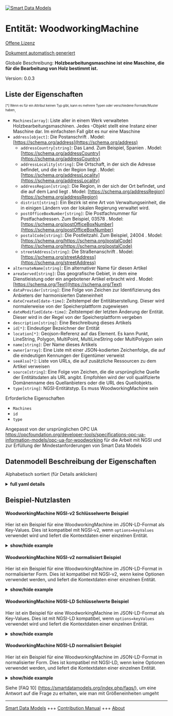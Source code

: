 <!-- 10-Header -->    
[![Smart Data Models](https://smartdatamodels.org/wp-content/uploads/2022/01/SmartDataModels_logo.png "Logo")](https://smartdatamodels.org)    
Entität: WoodworkingMachine    
===========================<!-- /10-Header -->    
<!-- 15-License -->    
[Offene Lizenz](https://github.com/smart-data-models//dataModel.OPCUA/blob/master/WoodworkingMachine/LICENSE.md)    
[Dokument automatisch generiert](https://docs.google.com/presentation/d/e/2PACX-1vTs-Ng5dIAwkg91oTTUdt8ua7woBXhPnwavZ0FxgR8BsAI_Ek3C5q97Nd94HS8KhP-r_quD4H0fgyt3/pub?start=false&loop=false&delayms=3000#slide=id.gb715ace035_0_60)    
<!-- /15-License -->    
<!-- 20-Description -->    
Globale Beschreibung: **Holzbearbeitungsmaschine ist eine Maschine, die für die Bearbeitung von Holz bestimmt ist.**    
Version: 0.0.3    
<!-- /20-Description -->    
<!-- 30-PropertiesList -->    
## Liste der Eigenschaften    
<sup><sub>[*] Wenn es für ein Attribut keinen Typ gibt, kann es mehrere Typen oder verschiedene Formate/Muster haben</sub></sup>.    
- `Machines[array]`: Liste aller in einem Werk verwalteten Holzbearbeitungsmaschinen. Jedes <Maschine>-Objekt stellt eine Instanz einer Maschine dar. Im einfachsten Fall gibt es nur eine Maschine  - `address[object]`: Die Postanschrift  . Model: [https://schema.org/address](https://schema.org/address)	- `addressCountry[string]`: Das Land. Zum Beispiel, Spanien  . Model: [https://schema.org/addressCountry](https://schema.org/addressCountry)    
	- `addressLocality[string]`: Die Ortschaft, in der sich die Adresse befindet, und die in der Region liegt  . Model: [https://schema.org/addressLocality](https://schema.org/addressLocality)    
	- `addressRegion[string]`: Die Region, in der sich der Ort befindet, und die auf dem Land liegt  . Model: [https://schema.org/addressRegion](https://schema.org/addressRegion)    
	- `district[string]`: Ein Bezirk ist eine Art von Verwaltungseinheit, die in einigen Ländern von der lokalen Regierung verwaltet wird.      
	- `postOfficeBoxNumber[string]`: Die Postfachnummer für Postfachadressen. Zum Beispiel, 03578  . Model: [https://schema.org/postOfficeBoxNumber](https://schema.org/postOfficeBoxNumber)    
	- `postalCode[string]`: Die Postleitzahl. Zum Beispiel, 24004  . Model: [https://schema.org/https://schema.org/postalCode](https://schema.org/https://schema.org/postalCode)    
	- `streetAddress[string]`: Die Straßenanschrift  . Model: [https://schema.org/streetAddress](https://schema.org/streetAddress)    
- `alternateName[string]`: Ein alternativer Name für diesen Artikel  - `areaServed[string]`: Das geografische Gebiet, in dem eine Dienstleistung oder ein angebotener Artikel erbracht wird  . Model: [https://schema.org/Text](https://schema.org/Text)- `dataProvider[string]`: Eine Folge von Zeichen zur Identifizierung des Anbieters der harmonisierten Dateneinheit  - `dateCreated[date-time]`: Zeitstempel der Entitätserstellung. Dieser wird normalerweise von der Speicherplattform zugewiesen  - `dateModified[date-time]`: Zeitstempel der letzten Änderung der Entität. Dieser wird in der Regel von der Speicherplattform vergeben  - `description[string]`: Eine Beschreibung dieses Artikels  - `id[*]`: Eindeutiger Bezeichner der Entität  - `location[*]`: Geojson-Referenz auf das Element. Es kann Punkt, LineString, Polygon, MultiPoint, MultiLineString oder MultiPolygon sein  - `name[string]`: Der Name dieses Artikels  - `owner[array]`: Eine Liste mit einer JSON-kodierten Zeichenfolge, die auf die eindeutigen Kennungen der Eigentümer verweist  - `seeAlso[*]`: Liste von URLs, die auf zusätzliche Ressourcen zu dem Artikel verweisen  - `source[string]`: Eine Folge von Zeichen, die die ursprüngliche Quelle der Entitätsdaten als URL angibt. Empfohlen wird der voll qualifizierte Domänenname des Quellanbieters oder die URL des Quellobjekts.  - `type[string]`: NGSI-Entitätstyp. Es muss WoodworkingMachine sein  <!-- /30-PropertiesList -->    
<!-- 35-RequiredProperties -->    
Erforderliche Eigenschaften    
- `Machines`  - `id`  - `type`  <!-- /35-RequiredProperties -->    
<!-- 40-RequiredProperties -->    
Angepasst von der ursprünglichen OPC UA https://opcfoundation.org/developer-tools/specifications-opc-ua-information-models/opc-ua-for-woodworking für die Arbeit mit NGSI und zur Erfüllung der Mindestanforderungen von Smart Data Models    
<!-- /40-RequiredProperties -->    
<!-- 50-DataModelHeader -->    
## Datenmodell Beschreibung der Eigenschaften    
Alphabetisch sortiert (für Details anklicken)    
<!-- /50-DataModelHeader -->    
<!-- 60-ModelYaml -->    
<details><summary><strong>full yaml details</strong></summary>      
```yaml    
WoodworkingMachine:      
  description: WoodworkingMachine is a machine that is intended to process wood.      
  properties:      
    Machines:      
      description: 'List of all woodworking machines managed in a plant. Each <Machine> Object represents an instance of a machine. In the simplest case, there is only one machine'      
      items:      
        properties:      
          Events:      
            description: The Events Object provides events      
            items:      
              properties:      
                Arguments:      
                  items: {}      
                  type: array      
                EventCategory:      
                  enum:      
                    - OTHER      
                    - DIAGNOSTIC      
                    - INFORMATION      
                    - WARNING      
                    - ALARM      
                    - ERROR      
                  type: string      
                Group:      
                  type: string      
                LocalizedMessages:      
                  items: {}      
                  type: array      
                MessageId:      
                  type: string      
                MessageName:      
                  type: string      
                PathParts:      
                  items: {}      
                  type: array      
              type: object      
            type: array      
            x-ngsi:      
              model: https://schema.org/StructuredValue      
              type: Property      
          Identification:      
            description: The Identification Object provides identification information of the woodworking machine      
            properties:      
              AssetId:      
                type: string      
              ComponentName:      
                type: string      
              CustomerCompanyName:      
                type: string      
              DeviceClass:      
                enum:      
                  - SawingMachine      
                  - ProfilingMachine      
                  - EdgebandingMachine      
                  - BoringMachine      
                  - SandingMachine      
                  - MachiningCenter      
                  - Press      
                  - HandlingMachine      
                type: string      
              HardwareRevision:      
                type: string      
              InitialOperationDate:      
                type: string      
              Location:      
                description: 'Geojson reference to the item. It can be Point, LineString, Polygon, MultiPoint, MultiLineString or MultiPolygon'      
                oneOf:      
                  - bbox:      
                      items:      
                        type: number      
                      minItems: 4      
                      type: array      
                    coordinates:      
                      items:      
                        type: number      
                      minItems: 2      
                      type: array      
                    type:      
                      enum:      
                        - Point      
                      type: string      
                  - bbox:      
                      items:      
                        type: number      
                      minItems: 4      
                      type: array      
                    coordinates:      
                      items:      
                        items:      
                        minItems: 2      
                        type: array      
                      minItems: 2      
                      type: array      
                    type:      
                      enum:      
                        - LineString      
                      type: string      
                  - bbox:      
                      items:      
                        type: number      
                      minItems: 4      
                      type: array      
                    coordinates:      
                      items:      
                        items:      
                        minItems: 4      
                        type: array      
                      type: array      
                    type:      
                      enum:      
                        - Polygon      
                      type: string      
                  - bbox:      
                      items:      
                        type: number      
                      minItems: 4      
                      type: array      
                    coordinates:      
                      items:      
                        items:      
                        minItems: 2      
                        type: array      
                      type: array      
                    type:      
                      enum:      
                        - MultiPoint      
                      type: string      
                  - bbox:      
                      items:      
                        type: number      
                      minItems: 4      
                      type: array      
                    coordinates:      
                      items:      
                        items:      
                        minItems: 2      
                        type: array      
                      type: array      
                    type:      
                      enum:      
                        - MultiLineString      
                      type: string      
                  - bbox:      
                      items:      
                        type: number      
                      minItems: 4      
                      type: array      
                    coordinates:      
                      items:      
                        items:      
                        type: array      
                      type: array      
                    type:      
                      enum:      
                        - MultiPolygon      
                      type: string      
                x-ngsi:      
                  type: GeoProperty      
              LocationGPS:      
                type: string      
              LocationPlant:      
                type: string      
              Manufacturer:      
                type: string      
              ManufacturerUri:      
                type: string      
              Model:      
                type: string      
              MonthOfConstruction:      
                type: integer      
              ProductCode:      
                type: string      
              ProductInstanceUri:      
                type: string      
              SerialNumber:      
                type: string      
              SoftwareRevision:      
                type: string      
              YearOfConstruction:      
                type: integer      
            type: object      
            x-ngsi:      
              model: https://schema.org/StructuredValue      
              type: Property      
          ManufacturerSpecific:      
            description: The ManufacturerSpecific Object provides manufacturer specific functionality      
            properties: {}      
            type: object      
            x-ngsi:      
              model: https://schema.org/StructuredValue      
              type: Property      
          State:      
            description: The State Object provide information about the states of the machine      
            properties:      
              Machine:      
                properties:      
                  Flags:      
                    properties:      
                      AirPresent:      
                        type: boolean      
                      Alarm:      
                        type: boolean      
                      Calibrated:      
                        type: boolean      
                      DustChipSuction:      
                        type: boolean      
                      Emergency:      
                        type: boolean      
                      EnergySaving:      
                        type: boolean      
                      Error:      
                        type: boolean      
                      ExternalEmergency:      
                        type: boolean      
                      FeedRuns:      
                        type: boolean      
                      Hold:      
                        type: boolean      
                      LoadingEnabled:      
                        type: boolean      
                      MachineInitialized:      
                        type: boolean      
                      MachineOn:      
                        type: boolean      
                      MaintenanceRequired:      
                        type: boolean      
                      ManualActivityRequired:      
                        type: boolean      
                      Moving:      
                        type: boolean      
                      PowerPresent:      
                        type: boolean      
                      RecipeInHold:      
                        type: boolean      
                      RecipeInRun:      
                        type: boolean      
                      RecipeInSetup:      
                        type: boolean      
                      Remote:      
                        type: boolean      
                      Safety:      
                        type: boolean      
                      WaitLoad:      
                        type: boolean      
                      WaitUnload:      
                        type: boolean      
                      Warning:      
                        type: boolean      
                      WorkpiecePresent:      
                        type: boolean      
                    type: object      
                  Overview:      
                    properties:      
                      CurrentMode:      
                        enum:      
                          - OTHER      
                          - AUTOMATIC      
                          - SEMIAUTOMATIC      
                          - MANUAL      
                          - SETUP      
                          - SLEEP      
                        type: string      
                      CurrentState:      
                        enum:      
                          - OFFLINE      
                          - STANDBY      
                          - READY      
                          - WORKING      
                          - ERROR      
                        type: string      
                    type: object      
                  Values:      
                    properties:      
                      AbsoluteErrorTime:      
                        type: integer      
                      AbsoluteLength:      
                        type: integer      
                      AbsoluteMachineOffTime:      
                        type: integer      
                      AbsoluteMachineOnTime:      
                        type: integer      
                      AbsolutePiecesIn:      
                        type: integer      
                      AbsolutePiecesOut:      
                        type: integer      
                      AbsoluteProductionTime:      
                        type: integer      
                      AbsoluteProductionWaitWorkpieceTime:      
                        type: integer      
                      AbsoluteProductionWithoutWorkpieceTime:      
                        type: integer      
                      AbsoluteReadyTime:      
                        type: integer      
                      AbsoluteRunsAborted:      
                        type: integer      
                      AbsoluteRunsGood:      
                        type: integer      
                      AbsoluteStandbyTime:      
                        type: integer      
                      AbsoluteWorkingTime:      
                        type: integer      
                      ActualCycle:      
                        type: number      
                      AxisOverride:      
                        type: integer      
                      FeedSpeed:      
                        type: number      
                      RelativeErrorTime:      
                        type: integer      
                      RelativeLength:      
                        type: integer      
                      RelativeMachineOnTime:      
                        type: integer      
                      RelativePiecesIn:      
                        type: integer      
                      RelativePiecesOut:      
                        type: integer      
                      RelativeProductionTime:      
                        type: integer      
                      RelativeProductionWaitWorkpieceTime:      
                        type: integer      
                      RelativeProductionWithoutWorkpieceTime:      
                        type: integer      
                      RelativeReadyTime:      
                        type: integer      
                      RelativeRunsAborted:      
                        type: integer      
                      RelativeRunsGood:      
                        type: integer      
                      RelativeStandbyTime:      
                        type: integer      
                      RelativeWorkingTime:      
                        type: integer      
                      SpindleOverride:      
                        type: integer      
                    type: object      
                type: object      
            type: object      
            x-ngsi:      
              model: https://schema.org/StructuredValue      
              type: Property      
        type: object      
      type: array      
      x-ngsi:      
        type: Property      
    address:      
      description: The mailing address      
      properties:      
        addressCountry:      
          description: 'The country. For example, Spain'      
          type: string      
          x-ngsi:      
            model: https://schema.org/addressCountry      
            type: Property      
        addressLocality:      
          description: 'The locality in which the street address is, and which is in the region'      
          type: string      
          x-ngsi:      
            model: https://schema.org/addressLocality      
            type: Property      
        addressRegion:      
          description: 'The region in which the locality is, and which is in the country'      
          type: string      
          x-ngsi:      
            model: https://schema.org/addressRegion      
            type: Property      
        district:      
          description: 'A district is a type of administrative division that, in some countries, is managed by the local government'      
          type: string      
          x-ngsi:      
            type: Property      
        postOfficeBoxNumber:      
          description: 'The post office box number for PO box addresses. For example, 03578'      
          type: string      
          x-ngsi:      
            model: https://schema.org/postOfficeBoxNumber      
            type: Property      
        postalCode:      
          description: 'The postal code. For example, 24004'      
          type: string      
          x-ngsi:      
            model: https://schema.org/https://schema.org/postalCode      
            type: Property      
        streetAddress:      
          description: The street address      
          type: string      
          x-ngsi:      
            model: https://schema.org/streetAddress      
            type: Property      
        streetNr:      
          description: Number identifying a specific property on a public street      
          type: string      
          x-ngsi:      
            type: Property      
      type: object      
      x-ngsi:      
        model: https://schema.org/address      
        type: Property      
    alternateName:      
      description: An alternative name for this item      
      type: string      
      x-ngsi:      
        type: Property      
    areaServed:      
      description: The geographic area where a service or offered item is provided      
      type: string      
      x-ngsi:      
        model: https://schema.org/Text      
        type: Property      
    dataProvider:      
      description: A sequence of characters identifying the provider of the harmonised data entity      
      type: string      
      x-ngsi:      
        type: Property      
    dateCreated:      
      description: Entity creation timestamp. This will usually be allocated by the storage platform      
      format: date-time      
      type: string      
      x-ngsi:      
        type: Property      
    dateModified:      
      description: Timestamp of the last modification of the entity. This will usually be allocated by the storage platform      
      format: date-time      
      type: string      
      x-ngsi:      
        type: Property      
    description:      
      description: A description of this item      
      type: string      
      x-ngsi:      
        type: Property      
    id:      
      anyOf:      
        - description: Identifier format of any NGSI entity      
          maxLength: 256      
          minLength: 1      
          pattern: ^[\w\-\.\{\}\$\+\*\[\]`|~^@!,:\\]+$      
          type: string      
          x-ngsi:      
            type: Property      
        - description: Identifier format of any NGSI entity      
          format: uri      
          type: string      
          x-ngsi:      
            type: Property      
      description: Unique identifier of the entity      
      x-ngsi:      
        type: Property      
    location:      
      description: 'Geojson reference to the item. It can be Point, LineString, Polygon, MultiPoint, MultiLineString or MultiPolygon'      
      oneOf:      
        - description: Geojson reference to the item. Point      
          properties:      
            bbox:      
              items:      
                type: number      
              minItems: 4      
              type: array      
            coordinates:      
              items:      
                type: number      
              minItems: 2      
              type: array      
            type:      
              enum:      
                - Point      
              type: string      
          required:      
            - type      
            - coordinates      
          title: GeoJSON Point      
          type: object      
          x-ngsi:      
            type: GeoProperty      
        - description: Geojson reference to the item. LineString      
          properties:      
            bbox:      
              items:      
                type: number      
              minItems: 4      
              type: array      
            coordinates:      
              items:      
                items:      
                  type: number      
                minItems: 2      
                type: array      
              minItems: 2      
              type: array      
            type:      
              enum:      
                - LineString      
              type: string      
          required:      
            - type      
            - coordinates      
          title: GeoJSON LineString      
          type: object      
          x-ngsi:      
            type: GeoProperty      
        - description: Geojson reference to the item. Polygon      
          properties:      
            bbox:      
              items:      
                type: number      
              minItems: 4      
              type: array      
            coordinates:      
              items:      
                items:      
                  items:      
                    type: number      
                  minItems: 2      
                  type: array      
                minItems: 4      
                type: array      
              type: array      
            type:      
              enum:      
                - Polygon      
              type: string      
          required:      
            - type      
            - coordinates      
          title: GeoJSON Polygon      
          type: object      
          x-ngsi:      
            type: GeoProperty      
        - description: Geojson reference to the item. MultiPoint      
          properties:      
            bbox:      
              items:      
                type: number      
              minItems: 4      
              type: array      
            coordinates:      
              items:      
                items:      
                  type: number      
                minItems: 2      
                type: array      
              type: array      
            type:      
              enum:      
                - MultiPoint      
              type: string      
          required:      
            - type      
            - coordinates      
          title: GeoJSON MultiPoint      
          type: object      
          x-ngsi:      
            type: GeoProperty      
        - description: Geojson reference to the item. MultiLineString      
          properties:      
            bbox:      
              items:      
                type: number      
              minItems: 4      
              type: array      
            coordinates:      
              items:      
                items:      
                  items:      
                    type: number      
                  minItems: 2      
                  type: array      
                minItems: 2      
                type: array      
              type: array      
            type:      
              enum:      
                - MultiLineString      
              type: string      
          required:      
            - type      
            - coordinates      
          title: GeoJSON MultiLineString      
          type: object      
          x-ngsi:      
            type: GeoProperty      
        - description: Geojson reference to the item. MultiLineString      
          properties:      
            bbox:      
              items:      
                type: number      
              minItems: 4      
              type: array      
            coordinates:      
              items:      
                items:      
                  items:      
                    items:      
                      type: number      
                    minItems: 2      
                    type: array      
                  minItems: 4      
                  type: array      
                type: array      
              type: array      
            type:      
              enum:      
                - MultiPolygon      
              type: string      
          required:      
            - type      
            - coordinates      
          title: GeoJSON MultiPolygon      
          type: object      
          x-ngsi:      
            type: GeoProperty      
      x-ngsi:      
        type: GeoProperty      
    name:      
      description: The name of this item      
      type: string      
      x-ngsi:      
        type: Property      
    owner:      
      description: A List containing a JSON encoded sequence of characters referencing the unique Ids of the owner(s)      
      items:      
        anyOf:      
          - description: Identifier format of any NGSI entity      
            maxLength: 256      
            minLength: 1      
            pattern: ^[\w\-\.\{\}\$\+\*\[\]`|~^@!,:\\]+$      
            type: string      
            x-ngsi:      
              type: Property      
          - description: Identifier format of any NGSI entity      
            format: uri      
            type: string      
            x-ngsi:      
              type: Property      
        description: Unique identifier of the entity      
        x-ngsi:      
          type: Property      
      type: array      
      x-ngsi:      
        type: Property      
    seeAlso:      
      description: list of uri pointing to additional resources about the item      
      oneOf:      
        - items:      
            format: uri      
            type: string      
          minItems: 1      
          type: array      
        - format: uri      
          type: string      
      x-ngsi:      
        type: Property      
    source:      
      description: 'A sequence of characters giving the original source of the entity data as a URL. Recommended to be the fully qualified domain name of the source provider, or the URL to the source object'      
      type: string      
      x-ngsi:      
        type: Property      
    type:      
      description: NGSI entity type. It has to be WoodworkingMachine      
      enum:      
        - WoodworkingMachine      
      type: string      
      x-ngsi:      
        type: Property      
  required:      
    - id      
    - type      
    - Machines      
  type: object      
  x-derived-from: https://opcfoundation.org/developer-tools/specifications-opc-ua-information-models/opc-ua-for-woodworking      
  x-disclaimer: 'Redistribution and use in source and binary forms, with or without modification, are permitted  provided that the license conditions are met. Copyleft (c) 2022 Contributors to Smart Data Models Program'      
  x-license-url: https://github.com/smart-data-models/dataModel.OPCUA/blob/master/WoodworkingMachine/LICENSE.md      
  x-model-schema: https://smart-data-models.github.io/dataModel.WoodworkingMachine/WoodworkingMachine/schema.json      
  x-model-tags: WoodworkingMachine      
  x-version: 0.0.3      
```    
</details>      
<!-- /60-ModelYaml -->    
<!-- 70-MiddleNotes -->    
<!-- /70-MiddleNotes -->    
<!-- 80-Examples -->    
## Beispiel-Nutzlasten    
#### WoodworkingMachine NGSI-v2 Schlüsselwerte Beispiel    
Hier ist ein Beispiel für eine WoodworkingMachine im JSON-LD-Format als Key-Values. Dies ist kompatibel mit NGSI-v2, wenn `options=keyValues` verwendet wird und liefert die Kontextdaten einer einzelnen Entität.    
<details><summary><strong>show/hide example</strong></summary>      
```json  
{  
  "id": "WwMachine",  
  "type": "WoodWorkingMachine",  
  "Machines": [  
    {  
      "Identification": {  
        "LocationPlant": "Frankfurt",  
        "LocationGPS": "52.3235858255059, 9.804918108600956",  
        "CustomerCompanyName": "Customer Company",  
        "ProductInstanceUri": "some-company.com/5ff40f78-9210-494f-8206-c2c082f0609c",  
        "Manufacturer": "Some Company",  
        "ManufacturerUri": "",  
        "Model": "SawingMachine 9 Series",  
        "ProductCode": "",  
        "HardwareRevision": "",  
        "SoftwareRevision": "",  
        "DeviceClass": "SawingMachine",  
        "SerialNumber": "SM-9210",  
        "YearOfConstruction": 2022,  
        "MonthOfConstruction": 1,  
        "InitialOperationDate": "2022-01-01 10:00:00",  
        "AssetId": "",  
        "ComponentName": ""  
      },  
      "State": {  
        "Machine": {  
          "Overview": {  
            "CurrentState": "STANDBY",  
            "CurrentMode": "AUTOMATIC"  
          },  
          "Flags": {  
            "MachineOn": false,  
            "MachineInitialized": false,  
            "PowerPresent": false,  
            "AirPresent": false,  
            "DustChipSuction": false,  
            "Emergency": false,  
            "Safety": false,  
            "Calibrated": false,  
            "Remote": false,  
            "WorkpiecePresent": false,  
            "Moving": false,  
            "Error": false,  
            "Alarm": false,  
            "Warning": false,  
            "Hold": false,  
            "RecipeInRun": false,  
            "RecipeInSetup": false,  
            "RecipeInHold": false,  
            "ManualActivityRequired": false,  
            "LoadingEnabled": false,  
            "WaitUnload": false,  
            "WaitLoad": false,  
            "EnergySaving": false,  
            "ExternalEmergency": false,  
            "MaintenanceRequired": false,  
            "FeedRuns": false  
          },  
          "Values": {  
            "AxisOverride": 0,  
            "SpindleOverride": 0,  
            "FeedSpeed": 0.0,  
            "ActualCycle": 0.0,  
            "AbsoluteMachineOffTime": 0,  
            "AbsoluteStandbyTime": 0,  
            "RelativeStandbyTime": 0,  
            "AbsoluteReadyTime": 0,  
            "RelativeReadyTime": 0,  
            "AbsoluteWorkingTime": 0,  
            "RelativeWorkingTime": 0,  
            "AbsoluteErrorTime": 0,  
            "RelativeErrorTime": 0,  
            "AbsoluteMachineOnTime": 0,  
            "RelativeMachineOnTime": 0,  
            "AbsoluteProductionTime": 0,  
            "RelativeProductionTime": 0,  
            "AbsoluteProductionWithoutWorkpieceTime": 0,  
            "RelativeProductionWithoutWorkpieceTime": 0,  
            "AbsoluteProductionWaitWorkpieceTime": 0,  
            "RelativeProductionWaitWorkpieceTime": 0,  
            "AbsoluteRunsGood": 0,  
            "RelativeRunsGood": 0,  
            "AbsoluteRunsAborted": 0,  
            "RelativeRunsAborted": 0,  
            "AbsoluteLength": 0,  
            "RelativeLength": 0,  
            "AbsolutePiecesIn": 0,  
            "RelativePiecesIn": 0,  
            "AbsolutePiecesOut": 0,  
            "RelativePiecesOut": 0  
          }  
        }  
      },  
      "Events": [  
        {  
          "EventCategory": "OTHER",  
          "MessageId": "A4711",  
          "MessageName": "",  
          "PathParts": [  
            "Machine",  
            "FixedSide",  
            "Sizing",  
            "Milling1"  
          ],  
          "Group": "",  
          "LocalizedMessages": [],  
          "Arguments": []  
        }  
      ],  
      "ManufacturerSpecific": {}  
    }  
  ]  
}  
```  
</details>    
#### WoodworkingMachine NGSI-v2 normalisiert Beispiel    
Hier ist ein Beispiel für eine WoodworkingMachine im JSON-LD-Format in normalisierter Form. Dies ist kompatibel mit NGSI-v2, wenn keine Optionen verwendet werden, und liefert die Kontextdaten einer einzelnen Entität.    
<details><summary><strong>show/hide example</strong></summary>      
```json  
{  
  "id": "urn:ngsi-ld:WoodWorkingMachine:WoodWorkingMachine:WwMachine",  
  "type": "WoodWorkingMachine",  
  "Machines": {  
    "type": "StructuredValue",  
    "value": [  
      {  
        "Identification": {  
          "type": "StructuredValue",  
          "value": {  
            "LocationPlant": "Frankfurt",  
            "LocationGPS": "52.3235858255059, 9.804918108600956",  
            "CustomerCompanyName": "Customer Company",  
            "ProductInstanceUri": "some-company.com/5ff40f78-9210-494f-8206-c2c082f0609c",  
            "Manufacturer": "Some Company",  
            "ManufacturerUri": "",  
            "Model": "SawingMachine 9 Series",  
            "ProductCode": "",  
            "HardwareRevision": "",  
            "SoftwareRevision": "",  
            "DeviceClass": "SawingMachine",  
            "SerialNumber": "SM-9210",  
            "YearOfConstruction": 2022,  
            "MonthOfConstruction": 1,  
            "InitialOperationDate": "2022-01-01 10:00:00",  
            "AssetId": "",  
            "ComponentName": ""  
          }  
        },  
        "State": {  
          "type": "StructuredValue",  
          "value": {  
            "Machine": {  
              "type": "StructuredValue",  
              "value": {  
                "Overview": {  
                  "type": "StructuredValue",  
                  "value": {  
                    "CurrentState": "STANDBY",  
                    "CurrentMode": "AUTOMATIC"  
                  }  
                },  
                "Flags": {  
                  "type": "StructuredValue",  
                  "value": {  
                    "MachineOn": false,  
                    "MachineInitialized": false,  
                    "PowerPresent": false,  
                    "AirPresent": false,  
                    "DustChipSuction": false,  
                    "Emergency": false,  
                    "Safety": false,  
                    "Calibrated": false,  
                    "Remote": false,  
                    "WorkpiecePresent": false,  
                    "Moving": false,  
                    "Error": false,  
                    "Alarm": false,  
                    "Warning": false,  
                    "Hold": false,  
                    "RecipeInRun": false,  
                    "RecipeInSetup": false,  
                    "RecipeInHold": false,  
                    "ManualActivityRequired": false,  
                    "LoadingEnabled": false,  
                    "WaitUnload": false,  
                    "WaitLoad": false,  
                    "EnergySaving": false,  
                    "ExternalEmergency": false,  
                    "MaintenanceRequired": false,  
                    "FeedRuns": false  
                  }  
                },  
                "Values": {  
                  "type": "StructuredValue",  
                  "value": {  
                    "AxisOverride": 0,  
                    "SpindleOverride": 0,  
                    "FeedSpeed": 0.0,  
                    "ActualCycle": 0.0,  
                    "AbsoluteMachineOffTime": 0,  
                    "AbsoluteStandbyTime": 0,  
                    "RelativeStandbyTime": 0,  
                    "AbsoluteReadyTime": 0,  
                    "RelativeReadyTime": 0,  
                    "AbsoluteWorkingTime": 0,  
                    "RelativeWorkingTime": 0,  
                    "AbsoluteErrorTime": 0,  
                    "RelativeErrorTime": 0,  
                    "AbsoluteMachineOnTime": 0,  
                    "RelativeMachineOnTime": 0,  
                    "AbsoluteProductionTime": 0,  
                    "RelativeProductionTime": 0,  
                    "AbsoluteProductionWithoutWorkpieceTime": 0,  
                    "RelativeProductionWithoutWorkpieceTime": 0,  
                    "AbsoluteProductionWaitWorkpieceTime": 0,  
                    "RelativeProductionWaitWorkpieceTime": 0,  
                    "AbsoluteRunsGood": 0,  
                    "RelativeRunsGood": 0,  
                    "AbsoluteRunsAborted": 0,  
                    "RelativeRunsAborted": 0,  
                    "AbsoluteLength": 0,  
                    "RelativeLength": 0,  
                    "AbsolutePiecesIn": 0,  
                    "RelativePiecesIn": 0,  
                    "AbsolutePiecesOut": 0,  
                    "RelativePiecesOut": 0  
                  }  
                }  
              }  
            }  
          }  
        },  
        "Events": {  
          "type": "array",  
          "value": [  
            {  
              "EventCategory": "OTHER",  
              "MessageId": "A4711",  
              "MessageName": "",  
              "PathParts": [  
                "Machine",  
                "FixedSide",  
                "Sizing",  
                "Milling1"  
              ],  
              "Group": "",  
              "LocalizedMessages": [],  
              "Arguments": []  
            }  
          ]  
        }  
      }  
    ]  
  },  
  "@context": [  
    "https://smart-data-models.github.io/dataModel.OPCUA/context.jsonld"  
  ]  
}  
```  
</details>    
#### WoodworkingMachine NGSI-LD Schlüsselwerte Beispiel    
Hier ist ein Beispiel für eine WoodworkingMachine im JSON-LD-Format als Key-Values. Dies ist mit NGSI-LD kompatibel, wenn `options=keyValues` verwendet wird und liefert die Kontextdaten einer einzelnen Entität.    
<details><summary><strong>show/hide example</strong></summary>      
```json  
{  
    "id": "urn:ngsi-ld:WoodWorkingMachine:WoodWorkingMachine:WwMachine",  
    "type": "WoodWorkingMachine",  
    "Machines": [  
        {  
            "Identification": {  
                "LocationPlant": "Frankfurt",  
                "LocationGPS": "52.3235858255059, 9.804918108600956",  
                "CustomerCompanyName": "Customer Company",  
                "ProductInstanceUri": "some-company.com/5ff40f78-9210-494f-8206-c2c082f0609c",  
                "Manufacturer": "Some Company",  
                "ManufacturerUri": "",  
                "Model": "SawingMachine 9 Series",  
                "ProductCode": "",  
                "HardwareRevision": "",  
                "SoftwareRevision": "",  
                "DeviceClass": "SawingMachine",  
                "SerialNumber": "SM-9210",  
                "YearOfConstruction": 2022,  
                "MonthOfConstruction": 1,  
                "InitialOperationDate": "2022-01-01 10:00:00",  
                "AssetId": "",  
                "ComponentName": ""  
            },  
            "State": {  
                "Machine": {  
                    "Overview": {  
                        "CurrentState": "STANDBY",  
                        "CurrentMode": "AUTOMATIC"  
                    },  
                    "Flags": {  
                        "MachineOn": false,  
                        "MachineInitialized": false,  
                        "PowerPresent": false,  
                        "AirPresent": false,  
                        "DustChipSuction": false,  
                        "Emergency": false,  
                        "Safety": false,  
                        "Calibrated": false,  
                        "Remote": false,  
                        "WorkpiecePresent": false,  
                        "Moving": false,  
                        "Error": false,  
                        "Alarm": false,  
                        "Warning": false,  
                        "Hold": false,  
                        "RecipeInRun": false,  
                        "RecipeInSetup": false,  
                        "RecipeInHold": false,  
                        "ManualActivityRequired": false,  
                        "LoadingEnabled": false,  
                        "WaitUnload": false,  
                        "WaitLoad": false,  
                        "EnergySaving": false,  
                        "ExternalEmergency": false,  
                        "MaintenanceRequired": false,  
                        "FeedRuns": false  
                    },  
                    "Values": {  
                        "AxisOverride": 0,  
                        "SpindleOverride": 0,  
                        "FeedSpeed": 0.0,  
                        "ActualCycle": 0.0,  
                        "AbsoluteMachineOffTime": 0,  
                        "AbsoluteStandbyTime": 0,  
                        "RelativeStandbyTime": 0,  
                        "AbsoluteReadyTime": 0,  
                        "RelativeReadyTime": 0,  
                        "AbsoluteWorkingTime": 0,  
                        "RelativeWorkingTime": 0,  
                        "AbsoluteErrorTime": 0,  
                        "RelativeErrorTime": 0,  
                        "AbsoluteMachineOnTime": 0,  
                        "RelativeMachineOnTime": 0,  
                        "AbsoluteProductionTime": 0,  
                        "RelativeProductionTime": 0,  
                        "AbsoluteProductionWithoutWorkpieceTime": 0,  
                        "RelativeProductionWithoutWorkpieceTime": 0,  
                        "AbsoluteProductionWaitWorkpieceTime": 0,  
                        "RelativeProductionWaitWorkpieceTime": 0,  
                        "AbsoluteRunsGood": 0,  
                        "RelativeRunsGood": 0,  
                        "AbsoluteRunsAborted": 0,  
                        "RelativeRunsAborted": 0,  
                        "AbsoluteLength": 0,  
                        "RelativeLength": 0,  
                        "AbsolutePiecesIn": 0,  
                        "RelativePiecesIn": 0,  
                        "AbsolutePiecesOut": 0,  
                        "RelativePiecesOut": 0  
                    }  
                }  
            },  
            "Events": [  
                {  
                    "EventCategory": "OTHER",  
                    "MessageId": "A4711",  
                    "MessageName": "",  
                    "PathParts": [  
                        "Machine",  
                        "FixedSide",  
                        "Sizing",  
                        "Milling1"  
                    ],  
                    "Group": "",  
                    "LocalizedMessages": [],  
                    "Arguments": []  
                }  
            ],  
            "ManufacturerSpecific": {}  
        }  
    ],  
    "@context": [  
        "https://smart-data-models.github.io/dataModel.OPCUA/context.jsonld",  
        "https://raw.githubusercontent.com/smart-data-models/dataModel.OPCUA/master/context.jsonld"  
    ]  
}  
```  
</details>    
#### WoodworkingMachine NGSI-LD normalisiert Beispiel    
Hier ist ein Beispiel für eine WoodworkingMachine im JSON-LD-Format in normalisierter Form. Dies ist kompatibel mit NGSI-LD, wenn keine Optionen verwendet werden, und liefert die Kontextdaten einer einzelnen Entität.    
<details><summary><strong>show/hide example</strong></summary>      
```json  
{  
    "id": "urn:ngsi-ld:WoodWorkingMachine:WoodWorkingMachine:WwMachine",  
    "type": "WoodWorkingMachine",  
    "Machines": {  
        "type": "Property",  
        "value": [  
            {  
                "Identification": {  
                    "type": "Property",  
                    "value": {  
                        "LocationPlant": "Frankfurt",  
                        "LocationGPS": "52.3235858255059, 9.804918108600956",  
                        "CustomerCompanyName": "Customer Company",  
                        "ProductInstanceUri": "some-company.com/5ff40f78-9210-494f-8206-c2c082f0609c",  
                        "Manufacturer": "Some Company",  
                        "ManufacturerUri": "",  
                        "Model": "SawingMachine 9 Series",  
                        "ProductCode": "",  
                        "HardwareRevision": "",  
                        "SoftwareRevision": "",  
                        "DeviceClass": "SawingMachine",  
                        "SerialNumber": "SM-9210",  
                        "YearOfConstruction": 2022,  
                        "MonthOfConstruction": 1,  
                        "InitialOperationDate": "2022-01-01 10:00:00",  
                        "AssetId": "",  
                        "ComponentName": ""  
                    }  
                },  
                "State": {  
                    "type": "Property",  
                    "value": {  
                        "Machine": {  
                            "type": "Property",  
                            "value": {  
                                "Overview": {  
                                    "type": "Property",  
                                    "value": {  
                                        "CurrentState": "STANDBY",  
                                        "CurrentMode": "AUTOMATIC"  
                                    }  
                                },  
                                "Flags": {  
                                    "type": "Property",  
                                    "value": {  
                                        "MachineOn": false,  
                                        "MachineInitialized": false,  
                                        "PowerPresent": false,  
                                        "AirPresent": false,  
                                        "DustChipSuction": false,  
                                        "Emergency": false,  
                                        "Safety": false,  
                                        "Calibrated": false,  
                                        "Remote": false,  
                                        "WorkpiecePresent": false,  
                                        "Moving": false,  
                                        "Error": false,  
                                        "Alarm": false,  
                                        "Warning": false,  
                                        "Hold": false,  
                                        "RecipeInRun": false,  
                                        "RecipeInSetup": false,  
                                        "RecipeInHold": false,  
                                        "ManualActivityRequired": false,  
                                        "LoadingEnabled": false,  
                                        "WaitUnload": false,  
                                        "WaitLoad": false,  
                                        "EnergySaving": false,  
                                        "ExternalEmergency": false,  
                                        "MaintenanceRequired": false,  
                                        "FeedRuns": false  
                                    }  
                                },  
                                "Values": {  
                                    "type": "Property",  
                                    "value": {  
                                        "AxisOverride": 0,  
                                        "SpindleOverride": 0,  
                                        "FeedSpeed": 0.0,  
                                        "ActualCycle": 0.0,  
                                        "AbsoluteMachineOffTime": 0,  
                                        "AbsoluteStandbyTime": 0,  
                                        "RelativeStandbyTime": 0,  
                                        "AbsoluteReadyTime": 0,  
                                        "RelativeReadyTime": 0,  
                                        "AbsoluteWorkingTime": 0,  
                                        "RelativeWorkingTime": 0,  
                                        "AbsoluteErrorTime": 0,  
                                        "RelativeErrorTime": 0,  
                                        "AbsoluteMachineOnTime": 0,  
                                        "RelativeMachineOnTime": 0,  
                                        "AbsoluteProductionTime": 0,  
                                        "RelativeProductionTime": 0,  
                                        "AbsoluteProductionWithoutWorkpieceTime": 0,  
                                        "RelativeProductionWithoutWorkpieceTime": 0,  
                                        "AbsoluteProductionWaitWorkpieceTime": 0,  
                                        "RelativeProductionWaitWorkpieceTime": 0,  
                                        "AbsoluteRunsGood": 0,  
                                        "RelativeRunsGood": 0,  
                                        "AbsoluteRunsAborted": 0,  
                                        "RelativeRunsAborted": 0,  
                                        "AbsoluteLength": 0,  
                                        "RelativeLength": 0,  
                                        "AbsolutePiecesIn": 0,  
                                        "RelativePiecesIn": 0,  
                                        "AbsolutePiecesOut": 0,  
                                        "RelativePiecesOut": 0  
                                    }  
                                }  
                            }  
                        }  
                    }  
                },  
                "Events": {  
                    "type": "Property",  
                    "value": [  
                        {  
                            "EventCategory": "OTHER",  
                            "MessageId": "A4711",  
                            "MessageName": "",  
                            "PathParts": [  
                                "Machine",  
                                "FixedSide",  
                                "Sizing",  
                                "Milling1"  
                            ],  
                            "Group": "",  
                            "LocalizedMessages": [],  
                            "Arguments": []  
                        }  
                    ]  
                },  
                "ManufacturerSpecific": {  
                    "type": "Property",  
                    "value": {}  
                }  
            }  
        ]  
    },  
    "@context": [  
        "https://smart-data-models.github.io/dataModel.DigitalInnovationHub/context.jsonld",  
        "https://raw.githubusercontent.com/smart-data-models/dataModel.OPCUA/master/context.jsonld"  
    ]  
}  
```  
</details><!-- /80-Examples -->    
<!-- 90-FooterNotes -->    
<!-- /90-FooterNotes -->    
<!-- 95-Units -->    
Siehe [FAQ 10] (https://smartdatamodels.org/index.php/faqs/), um eine Antwort auf die Frage zu erhalten, wie man mit Größeneinheiten umgeht    
<!-- /95-Units -->    
<!-- 97-LastFooter -->    
---    
[Smart Data Models](https://smartdatamodels.org) +++ [Contribution Manual](https://bit.ly/contribution_manual) +++ [About](https://bit.ly/Introduction_SDM)<!-- /97-LastFooter -->    
